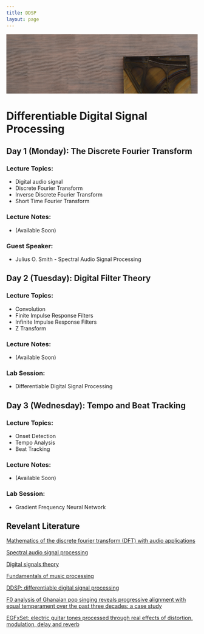 ```yaml
---
title: DDSP
layout: page
---
```


<img src="assets/images/piano.png" alt="drawing" width="1000" class="center"/>

# Differentiable Digital Signal Processing

## Day 1 (Monday): The Discrete Fourier Transform  

### Lecture Topics:  
* Digital audio signal  
* Discrete Fourier Transform  
* Inverse Discrete Fourier Transform  
* Short Time Fourier Transform  

### Lecture Notes:  
* (Available Soon)  

### Guest Speaker:  
* Julius O. Smith - Spectral Audio Signal Processing  

## Day 2 (Tuesday): Digital Filter Theory  

### Lecture Topics:  
* Convolution
* Finite Impulse Response Filters
* Infinite Impulse Response Filters
* Z Transform  

### Lecture Notes:  
* (Available Soon)  

### Lab Session:  
* Differentiable Digital Signal Processing

## Day 3 (Wednesday): Tempo and Beat Tracking  

### Lecture Topics:  
* Onset Detection
* Tempo Analysis
* Beat Tracking  

### Lecture Notes:  
* (Available Soon)  

### Lab Session:  
* Gradient Frequency Neural Network  

## Revelant Literature

[Mathematics of the discrete fourier transform (DFT) with audio applications](https://ccrma.stanford.edu/~jos/st/)

[Spectral audio signal processing](https://ccrma.stanford.edu/~jos/sasp/)

[Digital signals theory](https://brianmcfee.net/dstbook-site/content/intro.html)

[Fundamentals of music processing](https://www.audiolabs-erlangen.de/fau/professor/mueller/bookFMP)

[DDSP: differentiable digital signal processing](https://arxiv.org/pdf/2001.04643)

[F0 analysis of Ghanaian pop singing reveals progressive alignment with equal temperament over the past three decades: a case study](https://ccrma.stanford.edu/~iran/papers/Roman_et_al_SMC_2023.pdf)

[EGFxSet: electric guitar tones processed through real effects of distortion, modulation, delay and reverb](https://ccrma.stanford.edu/~iran/papers/Pedroza_et_al_ISMIR_2022.pdf)
